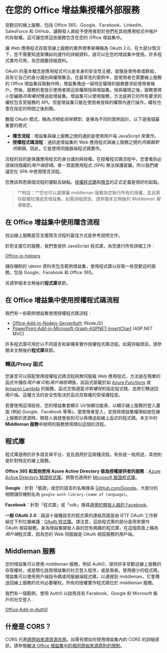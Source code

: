 # <a name="authorize-external-services-in-your-office-add-in"></a>在您的 Office 增益集授權外部服務

受歡迎的線上服務，包括 Office 365、Google、Facebook、LinkedIn、SalesForce 和 GitHub，讓開發人員給予使用者對於他們在其他應用程式中帳戶的存取權。這可讓您將這些服務包含在您的 Office 增益集中。 

讓 Web 應用程式存取至線上服務的業界標準架構稱為 OAuth 2.0。在大部分情況下，您不需要知道架構如何運作的詳細資料，就可以在您的增益集中使用。許多程式庫均可用，為您摘要詳細資料。

OAuth 的基本概念是應用程式可以是本身的安全性主體，就像是使用者或群組，具有它自己的身分識別與權限集合。在最常見的案例中，當使用者在需要線上服務的 Office 增益集採取動作時，增益集傳送一組特定權限的服務要求給使用者帳戶。然後，服務則會提示使用者將這些權限授與增益集。授與權限之後，服務會將小型編碼*存取權杖*傳送給增益集。增益集可以使用服務，方法是將它的所有要求的權杖包含至服務的 API。但是增益集只能在使用者授與的權限內進行操作。權杖也會在指定的時間之後到期。

數個 OAuth 模式，稱為*流程*或*授與類型*，是專為不同的案例設計。以下是兩個最重要的模式︰

- **隱含流程**：增益集與線上服務之間的通訊是使用用戶端 JavaScript 來實作。
- **授權程式碼流程**：通訊是增益集的 Web 應用程式與線上服務之間的*伺服器對伺服器*。因此，它是使用伺服器端程式碼實作。

流程的目的是保護應用程式的身分識別與授權。在授權程式碼流程中，您會看到必須保持隱藏的*用戶端密碼*。單一頁面應用程式 (SPA) 無法保護密鑰，所以我們建議您在 SPA 中使用隱含流程。 

您應該熟悉兩個流程的優點及缺點。[授權程式碼](https://tools.ietf.org/html/rfc6749#section-1.3.1)和[隱含](https://tools.ietf.org/html/rfc6749#section-1.3.2)的正式定義是很好的起點。 

>**附註：**您也可以選擇讓 middleman 服務為您執行所有的授權，並且將存取權杖傳遞至增益集。如需詳細資訊，請參閱本文稍後的 *Middleman 服務*章節。

## <a name="using-the-implicit-flow-in-office-add-ins"></a>在 Office 增益集中使用隱含流程
找出線上服務是否支援隱含流程的最佳方式是參考說明文件。

針對支援它的服務，我們會提供 JavaScript 程式庫，為您進行所有詳細工作︰

[Office-js-helpers](https://github.com/OfficeDev/office-js-helpers)

儲存機制的 \demo 資料夾包含範例增益集，使用程式庫以存取一些受歡迎的服務，包括 Google、Facebook 和 Office 365。

另請參閱本文稍後的**程式庫**章節。

## <a name="using-the-authorization-code-flow-in-office-add-ins"></a>在 Office 增益集中使用授權程式碼流程

我們有一些範例增益集使用授權程式碼流程︰

- [Office-Add-in-Nodejs-ServerAuth](https://github.com/OfficeDev/Office-Add-in-Nodejs-ServerAuth) (NodeJS)
- [PowerPoint-Add-in-Microsoft-Graph-ASPNET-InsertChart](https://github.com/OfficeDev/PowerPoint-Add-in-Microsoft-Graph-ASPNET-InsertChart) (ASP.NET MVC)

許多程式庫可用於以不同語言和架構來實作授權程式碼流程。如需詳細資訊，請參閱本文稍後的**程式庫**章節。

### <a name="relay/proxy-functions"></a>轉送/Proxy 函式

您甚至可以搭配使用授權程式碼流程與無伺服器 Web 應用程式，方法是在簡單的函式中儲存*用戶端 ID*和*用戶端密碼*值，該函式裝載於如 [Azure Functions](https://azure.microsoft.com/en-us/services/functions) 或 [Amazon Lambda](https://aws.amazon.com/lambda) 的服務。函式交換適當*存取權杖*的指定程式碼，並將它轉送回用戶端。這種方法的安全性取決於函式存取權的受保護程度。

若要使用這項技術，您的增益集會顯示 UI/快顯功能表，以顯示線上服務的登入畫面 (例如 Google、Facebook 等等)。當使用者登入，並授與增益集權限給她在線上服務的資源時，開發人員就會收到可以再傳送給線上函式的程式碼。本文中的 **Middleman 服務**中說明的服務使用類似這個的流程。 

## <a name="libraries"></a>程式庫

程式庫適用於許多語言與平台，並且適用於這兩種流程。有些是一般用途，其他則是針對特定的線上服務。 

**Office 365 和其他使用 Azure Active Directory 做為授權提供者的服務**：[Azure Active Directory 驗證程式庫](https://azure.microsoft.com/en-us/documentation/articles/active-directory-authentication-libraries/)。預覽也適用於 [Microsoft 驗證程式庫](https://www.nuget.org/packages/Microsoft.Identity.Client)。

**Google**：針對「驗證」或您的語言的名稱搜尋 [GitHub.com/Google](https://github.com/google)。大部分的相關儲存機制名為 `google-auth-library-[name of language]`。

**Facebook**：針對「程式庫」或「sdk」搜尋[適用於開發人員的 Facebook](https://developers.facebook.com)。 

**一般 OAuth 2.0**：超過十幾種語言的程式庫的連結頁面是由 IETF OAuth 工作群組在下列位置維護︰[OAuth 程式碼](http://oauth.net/code/)。請注意，這些程式庫的部分是用來實作 OAuth 相容服務。身為增益集開發人員的您有興趣的程式庫，在這個頁面上稱為*用戶端*程式庫，因為您的 Web 伺服器是 OAuth 相容服務的用戶端。

## <a name="middleman-services"></a>Middleman 服務

您的增益集可以使用 middleman 服務，例如 Auth0，提供許多受歡迎線上服務的存取權杖，或是簡化啟用增益集的社交登入程序，或是兩者。使用極少的程式碼，增益集可以使用用戶端指令碼或伺服器端程式碼，以連接到 middleman，它會傳送回線上服務的任何必要權杖。所有的授權實作程式碼位於 middleman 服務。 

我們有一個範例，使用 Auth0 以啟用具有 Facebook、Google 和 Microsoft 帳戶的社交登入︰

[Office-Add-in-Auth0](https://github.com/OfficeDev/Office-Add-in-Auth0)

## <a name="what-is-cors?"></a>什麼是 CORS？

CORS 代表[跨原始來源資源共用](https://developer.mozilla.org/en-US/docs/Web/HTTP/Access_control_CORS)。如需有關如何使用增益集內的 CORS 的詳細資訊，請參閱[解決 Office 增益集中的相同原始來源原則的限制](http://dev.office.com/docs/add-ins/develop/addressing-same-origin-policy-limitations)。
